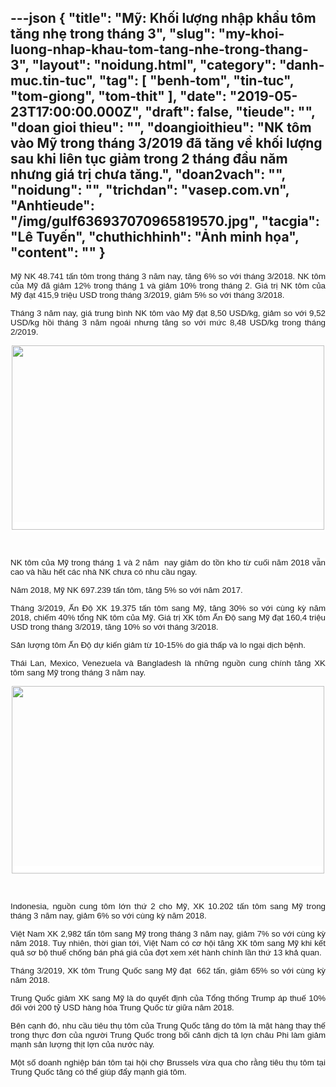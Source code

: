 ---json
{
    "title": "Mỹ: Khối lượng nhập khẩu tôm tăng nhẹ trong tháng 3",
    "slug": "my-khoi-luong-nhap-khau-tom-tang-nhe-trong-thang-3",
    "layout": "noidung.html",
    "category": "danh-muc.tin-tuc",
    "tag": [
        "benh-tom",
        "tin-tuc",
        "tom-giong",
        "tom-thit"
    ],
    "date": "2019-05-23T17:00:00.000Z",
    "draft": false,
    "tieude": "",
    "doan gioi thieu": "",
    "doangioithieu": "NK tôm vào Mỹ trong tháng 3/2019 đã tăng về khối lượng sau khi liên tục giảm trong 2 tháng đầu năm nhưng giá trị chưa tăng.",
    "doan2vach": "",
    "noidung": "",
    "trichdan": "vasep.com.vn",
    "Anhtieude": "/img/gulf636937070965819570.jpg",
    "tacgia": "Lê Tuyến",
    "chuthichhinh": "Ảnh minh họa",
    "__content__": ""
}
---
<p style="margin-left:0in; margin-right:0in; text-align:justify"><span style="font-size:13px"><span style="color:#1b1b1b"><span style="font-family:Arial"><span style="background-color:#ffffff"><span style="font-size:10pt">Mỹ NK 48.741 tấn t&ocirc;m trong th&aacute;ng 3 năm nay, tăng 6% so với th&aacute;ng 3/2018. NK t&ocirc;m của Mỹ đ&atilde; giảm 12% trong th&aacute;ng 1 v&agrave; giảm 10% trong th&aacute;ng 2. Gi&aacute; trị NK t&ocirc;m của Mỹ đạt 415,9 triệu USD trong th&aacute;ng 3/2019, giảm 5% so với th&aacute;ng 3/2018.</span></span></span></span></span></p>

<p style="margin-left:0in; margin-right:0in; text-align:justify"><span style="font-size:13px"><span style="color:#1b1b1b"><span style="font-family:Arial"><span style="background-color:#ffffff"><span style="font-size:10pt">Th&aacute;ng 3 năm nay, gi&aacute; trung b&igrave;nh NK t&ocirc;m v&agrave;o Mỹ đạt 8,50 USD/kg, giảm so với 9,52 USD/kg hồi th&aacute;ng 3 năm ngo&aacute;i nhưng tăng so với mức 8,48 USD/kg trong th&aacute;ng 2/2019.</span></span></span></span></span></p>

<p style="margin-left:0in; margin-right:0in; text-align:center"><span style="font-size:13px"><span style="color:#1b1b1b"><span style="font-family:Arial"><span style="background-color:#ffffff"><img alt="" src="http://vasep.com.vn/Uploads/image/PublicFile/image/vf2/my1.jpg" style="height:295px; width:500px" /></span></span></span></span></p>

<p style="margin-left:0in; margin-right:0in; text-align:justify">&nbsp;</p>

<p style="margin-left:0in; margin-right:0in; text-align:justify"><span style="font-size:13px"><span style="color:#1b1b1b"><span style="font-family:Arial"><span style="background-color:#ffffff"><span style="font-size:10pt">NK t&ocirc;m của Mỹ trong th&aacute;ng 1 v&agrave; 2 năm&nbsp; nay giảm do tồn kho từ cuối năm 2018 vẫn cao v&agrave; hầu hết c&aacute;c nh&agrave; NK chưa c&oacute; nhu cầu ngay.</span></span></span></span></span></p>

<p style="margin-left:0in; margin-right:0in; text-align:justify"><span style="font-size:13px"><span style="color:#1b1b1b"><span style="font-family:Arial"><span style="background-color:#ffffff"><span style="font-size:10pt">Năm 2018, Mỹ NK 697.239 tấn t&ocirc;m, tăng 5% so với năm 2017.</span></span></span></span></span></p>

<p style="margin-left:0in; margin-right:0in; text-align:justify"><span style="font-size:13px"><span style="color:#1b1b1b"><span style="font-family:Arial"><span style="background-color:#ffffff"><span style="font-size:10pt">Th&aacute;ng 3/2019, Ấn Độ XK 19.375 tấn t&ocirc;m sang Mỹ, tăng 30% so với c&ugrave;ng kỳ năm 2018, chiếm 40% tổng NK t&ocirc;m của Mỹ. Gi&aacute; trị XK t&ocirc;m Ấn Độ sang Mỹ đạt 160,4 triệu USD trong th&aacute;ng 3/2019, tăng 10% so với th&aacute;ng 3/2018.</span></span></span></span></span></p>

<p style="margin-left:0in; margin-right:0in; text-align:justify"><span style="font-size:13px"><span style="color:#1b1b1b"><span style="font-family:Arial"><span style="background-color:#ffffff"><span style="font-size:10pt">Sản lượng t&ocirc;m Ấn Độ dự kiến giảm từ 10-15% do gi&aacute; thấp v&agrave; lo ngại dịch bệnh.</span></span></span></span></span></p>

<p style="margin-left:0in; margin-right:0in; text-align:justify"><span style="font-size:13px"><span style="color:#1b1b1b"><span style="font-family:Arial"><span style="background-color:#ffffff"><span style="font-size:10pt">Th&aacute;i Lan, Mexico, Venezuela v&agrave; Bangladesh l&agrave; những nguồn cung ch&iacute;nh tăng XK t&ocirc;m sang Mỹ trong th&aacute;ng 3 năm nay.</span></span></span></span></span></p>

<p style="margin-left:0in; margin-right:0in; text-align:center"><span style="font-size:13px"><span style="color:#1b1b1b"><span style="font-family:Arial"><span style="background-color:#ffffff"><img alt="" src="http://vasep.com.vn/Uploads/image/PublicFile/image/vf2/my2.jpg" style="height:300px; width:500px" /></span></span></span></span></p>

<p style="margin-left:0in; margin-right:0in; text-align:justify">&nbsp;</p>

<p style="margin-left:0in; margin-right:0in; text-align:justify"><span style="font-size:13px"><span style="color:#1b1b1b"><span style="font-family:Arial"><span style="background-color:#ffffff"><span style="font-size:10pt">Indonesia, nguồn cung t&ocirc;m lớn thứ 2 cho Mỹ, XK 10.202 tấn t&ocirc;m sang Mỹ trong th&aacute;ng 3 năm nay, giảm 6% so với c&ugrave;ng kỳ năm 2018.</span></span></span></span></span></p>

<p style="margin-left:0in; margin-right:0in; text-align:justify"><span style="font-size:13px"><span style="color:#1b1b1b"><span style="font-family:Arial"><span style="background-color:#ffffff"><span style="font-size:10pt">Việt Nam XK 2,982 tấn t&ocirc;m sang Mỹ trong th&aacute;ng 3 năm nay, giảm 7% so với c&ugrave;ng kỳ năm 2018. Tuy nhi&ecirc;n, thời gian tới, Việt Nam c&oacute; cơ hội tăng XK t&ocirc;m sang Mỹ khi kết quả sơ bộ thuế chống b&aacute;n ph&aacute; gi&aacute; của đợt xem x&eacute;t h&agrave;nh ch&iacute;nh lần thứ 13 khả quan.</span></span></span></span></span></p>

<p style="margin-left:0in; margin-right:0in; text-align:justify"><span style="font-size:13px"><span style="color:#1b1b1b"><span style="font-family:Arial"><span style="background-color:#ffffff"><span style="font-size:10pt">Th&aacute;ng 3/2019, XK t&ocirc;m Trung Quốc sang Mỹ đạt&nbsp; 662 tấn, giảm 65% so với c&ugrave;ng kỳ năm 2018.</span></span></span></span></span></p>

<p style="margin-left:0in; margin-right:0in; text-align:justify"><span style="font-size:13px"><span style="color:#1b1b1b"><span style="font-family:Arial"><span style="background-color:#ffffff"><span style="font-size:10pt">Trung Quốc giảm XK sang Mỹ l&agrave; do quyết định của Tổng thống Trump &aacute;p thuế 10% đối với 200 tỷ USD h&agrave;ng h&oacute;a Trung Quốc từ giữa năm 2018.</span></span></span></span></span></p>

<p style="margin-left:0in; margin-right:0in; text-align:justify"><span style="font-size:13px"><span style="color:#1b1b1b"><span style="font-family:Arial"><span style="background-color:#ffffff"><span style="font-size:10pt">B&ecirc;n cạnh đ&oacute;, nhu cầu ti&ecirc;u thụ t&ocirc;m của Trung Quốc tăng do t&ocirc;m l&agrave; mặt h&agrave;ng thay thế trong thực đơn của người Trung Quốc trong bối cảnh dịch tả lợn ch&acirc;u Phi l&agrave;m giảm mạnh sản lượng thịt lợn của nước n&agrave;y.</span></span></span></span></span></p>

<p style="margin-left:0in; margin-right:0in; text-align:justify"><span style="font-size:13px"><span style="color:#1b1b1b"><span style="font-family:Arial"><span style="background-color:#ffffff"><span style="font-size:10pt">Một số doanh nghiệp b&aacute;n t&ocirc;m tại hội chợ Brussels vừa qua cho rằng ti&ecirc;u thụ t&ocirc;m tại Trung Quốc tăng c&oacute; thể gi&uacute;p đẩy mạnh gi&aacute; t&ocirc;m.</span></span></span></span></span></p>
